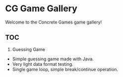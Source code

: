 # CG Game Gallery
Welcome to the Concrete Games game gallery!

## TOC
1. Guessing Game
- Simple guessing game made with Java.
- Very light data format testing.
- Single game loop, simple break/continue operation.